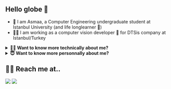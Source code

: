## Hello globe 👋
- 🦋 I am Asmaa, a Computer Engineering undergraduate student at Istanbul University (and life longlearner 🧐) 
- 👩‍💼 I am working as a computer vision developer 🤖 for DTSis company at Istanbul/Turkey


<details>
    <summary><b>👩‍💻 Want to know more technically about me?</b></summary>
  <br>

  - 💻 I have an experience in Web and Android development that I gained from internships and school projects I have did
  - 💫 I am working on artificial intelligence, machine learning and computer vision for now (very hard work 🤓)
  - 🧐 Specifically, I am focusing on implementing AI empowered projects on the <b>edge</b> 
  - 👀 For more detailed professional and educational info about me check out my [:bowtie: LinkedIn profile](https://www.linkedin.com/in/asmaamirkhan/)
  

  ![My github stats](https://github-readme-stats.vercel.app/api?username=asmaamirkhan&show_icons=true&theme=nord)

  
  - 👩‍💻 Platforms I had experience with:

[![](https://img.shields.io/badge/tensorflow-FF6F00?style=for-the-badge&logo=tensorflow&logoColor=white)]()
[![](https://img.shields.io/badge/python-3776AB?style=for-the-badge&logo=python&logoColor=white)]()
[![](https://img.shields.io/badge/++-877500?style=for-the-badge&logo=c&logoColor=white)]()
[![](https://img.shields.io/badge/Raspberry%20Pi-C51A4A?style=for-the-badge&logo=raspberry-pi&logoColor=white)]()
[![](https://img.shields.io/badge/React-61DAFB?style=for-the-badge&logo=react&logoColor=white)]()
[![](https://img.shields.io/badge/Node.js-339933?style=for-the-badge&logo=node.js&logoColor=white)]()
[![](https://img.shields.io/badge/Android-3DDC84?style=for-the-badge&logo=android&logoColor=white)]()


</details>

<details>
    <summary><b>😇 Want to know more personnally about me?</b></summary>
  <br>

  - 🦋 In love with challenges and <b>butterflies</b>
  - 💦 Can fit in any cup like water
  - 🍕 Hungry for knowledge and have passion in learning new things continuously
  - 🧐 Developing my self as a <b>HUMAN</b> is my top priority believing that making the world a better place to live starts from individuals 
  - 📜 Love quotes and sometimes share my own quotes at [asmaamir.com 🦋](https://asmaamir.com)
  - 🌺 Searching about beauty by inspecting details believing that it is reserved in them

</details>


## 🙆‍♀️ Reach me at..
[![](https://img.shields.io/badge/-0077B5?style=for-the-badge&logo=linkedin&logoColor=white)](https://www.linkedin.com/in/asmaamirkhan/)
[![](https://img.shields.io/badge/-D14836?style=for-the-badge&logo=gmail&logoColor=white)](mailto:asmaamirkhan.am@gmail.com)
